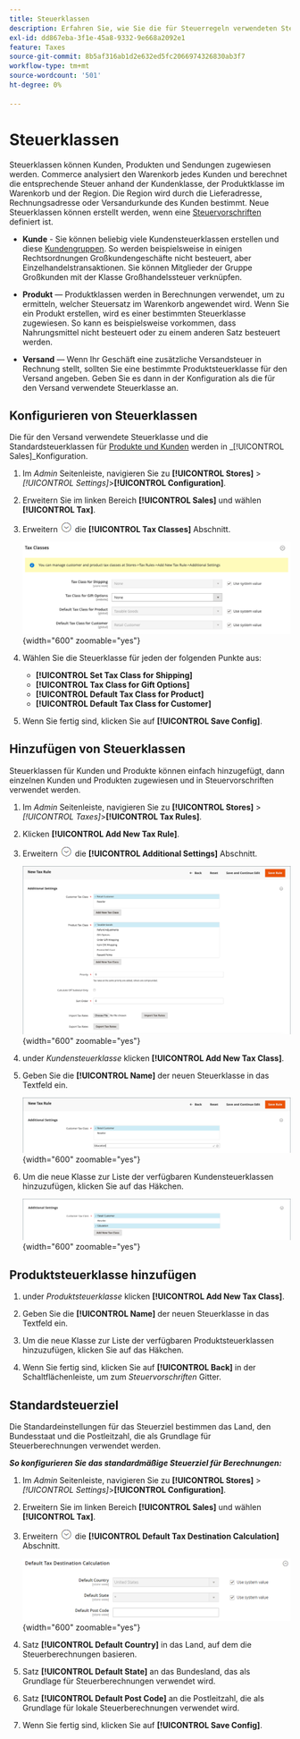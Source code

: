 ```yaml
---
title: Steuerklassen
description: Erfahren Sie, wie Sie die für Steuerregeln verwendeten Steuerklassen konfigurieren.
exl-id: dd867eba-3f1e-45a8-9332-9e668a2092e1
feature: Taxes
source-git-commit: 8b5af316ab1d2e632ed5fc2066974326830ab3f7
workflow-type: tm+mt
source-wordcount: '501'
ht-degree: 0%

---
```


# Steuerklassen

Steuerklassen können Kunden, Produkten und Sendungen zugewiesen werden. Commerce analysiert den Warenkorb jedes Kunden und berechnet die entsprechende Steuer anhand der Kundenklasse, der Produktklasse im Warenkorb und der Region. Die Region wird durch die Lieferadresse, Rechnungsadresse oder Versandurkunde des Kunden bestimmt. Neue Steuerklassen können erstellt werden, wenn eine [Steuervorschriften](tax-rules.md) definiert ist.

- **Kunde** - Sie können beliebig viele Kundensteuerklassen erstellen und diese [Kundengruppen](../customers/customer-groups.md). So werden beispielsweise in einigen Rechtsordnungen Großkundengeschäfte nicht besteuert, aber Einzelhandelstransaktionen. Sie können Mitglieder der Gruppe Großkunden mit der Klasse Großhandelssteuer verknüpfen.

- **Produkt** — Produktklassen werden in Berechnungen verwendet, um zu ermitteln, welcher Steuersatz im Warenkorb angewendet wird. Wenn Sie ein Produkt erstellen, wird es einer bestimmten Steuerklasse zugewiesen. So kann es beispielsweise vorkommen, dass Nahrungsmittel nicht besteuert oder zu einem anderen Satz besteuert werden.

- **Versand** — Wenn Ihr Geschäft eine zusätzliche Versandsteuer in Rechnung stellt, sollten Sie eine bestimmte Produktsteuerklasse für den Versand angeben. Geben Sie es dann in der Konfiguration als die für den Versand verwendete Steuerklasse an.

## Konfigurieren von Steuerklassen

Die für den Versand verwendete Steuerklasse und die Standardsteuerklassen für [Produkte und Kunden](#add-a-product-tax-class) werden in _[!UICONTROL Sales]_Konfiguration.

1. Im _Admin_ Seitenleiste, navigieren Sie zu **[!UICONTROL Stores]** > _[!UICONTROL Settings]_>**[!UICONTROL Configuration]**.

1. Erweitern Sie im linken Bereich **[!UICONTROL Sales]** und wählen **[!UICONTROL Tax]**.

1. Erweitern ![Erweiterungsauswahl](../assets/icon-display-expand.png) die **[!UICONTROL Tax Classes]** Abschnitt.

   ![Konfiguration - Steuerklassen](../configuration-reference/sales/assets/tax-tax-classes.png){width="600" zoomable="yes"}

1. Wählen Sie die Steuerklasse für jeden der folgenden Punkte aus:

   - **[!UICONTROL Set Tax Class for Shipping]**
   - **[!UICONTROL Tax Class for Gift Options]**
   - **[!UICONTROL Default Tax Class for Product]**
   - **[!UICONTROL Default Tax Class for Customer]**

1. Wenn Sie fertig sind, klicken Sie auf **[!UICONTROL Save Config]**.

## Hinzufügen von Steuerklassen

Steuerklassen für Kunden und Produkte können einfach hinzugefügt, dann einzelnen Kunden und Produkten zugewiesen und in Steuervorschriften verwendet werden.

1. Im _Admin_ Seitenleiste, navigieren Sie zu **[!UICONTROL Stores]** > _[!UICONTROL Taxes]_>**[!UICONTROL Tax Rules]**.

1. Klicken **[!UICONTROL Add New Tax Rule]**.

1. Erweitern ![Erweiterungsauswahl](../assets/icon-display-expand.png) die **[!UICONTROL Additional Settings]** Abschnitt.

   ![Neue Steuerklasse hinzufügen](./assets/tax-class-additional-settings.png){width="600" zoomable="yes"}

1. under _Kundensteuerklasse_ klicken **[!UICONTROL Add New Tax Class]**.

1. Geben Sie die **[!UICONTROL Name]** der neuen Steuerklasse in das Textfeld ein.

   ![Neue Steuerklasse hinzufügen](./assets/tax-class-customer-add-new.png){width="600" zoomable="yes"}

1. Um die neue Klasse zur Liste der verfügbaren Kundensteuerklassen hinzuzufügen, klicken Sie auf das Häkchen.

   ![Neue Steuerklassen](./assets/tax-classes-updated.png){width="600" zoomable="yes"}

## Produktsteuerklasse hinzufügen

1. under _Produktsteuerklasse_ klicken **[!UICONTROL Add New Tax Class]**.

1. Geben Sie die **[!UICONTROL Name]** der neuen Steuerklasse in das Textfeld ein.

1. Um die neue Klasse zur Liste der verfügbaren Produktsteuerklassen hinzuzufügen, klicken Sie auf das Häkchen.

1. Wenn Sie fertig sind, klicken Sie auf **[!UICONTROL Back]** in der Schaltflächenleiste, um zum _Steuervorschriften_ Gitter.

## Standardsteuerziel

Die Standardeinstellungen für das Steuerziel bestimmen das Land, den Bundesstaat und die Postleitzahl, die als Grundlage für Steuerberechnungen verwendet werden.

**_So konfigurieren Sie das standardmäßige Steuerziel für Berechnungen:_**

1. Im _Admin_ Seitenleiste, navigieren Sie zu **[!UICONTROL Stores]** > _[!UICONTROL Settings]_>**[!UICONTROL Configuration]**.

1. Erweitern Sie im linken Bereich **[!UICONTROL Sales]** und wählen **[!UICONTROL Tax]**.

1. Erweitern ![Erweiterungsauswahl](../assets/icon-display-expand.png) die **[!UICONTROL Default Tax Destination Calculation]** Abschnitt.

   ![Standardmäßige Berechnung des Steuerziels](../configuration-reference/sales/assets/tax-default-tax-destination-calculation.png){width="600" zoomable="yes"}

1. Satz **[!UICONTROL Default Country]** in das Land, auf dem die Steuerberechnungen basieren.

1. Satz **[!UICONTROL Default State]** an das Bundesland, das als Grundlage für Steuerberechnungen verwendet wird.

1. Satz **[!UICONTROL Default Post Code]** an die Postleitzahl, die als Grundlage für lokale Steuerberechnungen verwendet wird.

1. Wenn Sie fertig sind, klicken Sie auf **[!UICONTROL Save Config]**.

